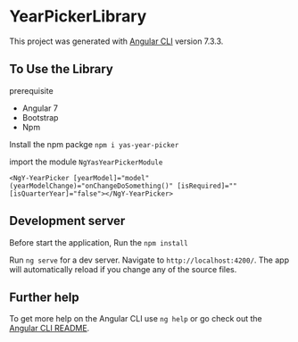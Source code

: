 # YearPickerLibrary

This project was generated with [Angular CLI](https://github.com/angular/angular-cli) version 7.3.3.

## To Use the Library 

prerequisite
 * Angular 7
 * Bootstrap
 * Npm

Install the npm packge  `npm i yas-year-picker`

import the module `NgYasYearPickerModule`


`<NgY-YearPicker [yearModel]="model" (yearModelChange)="onChangeDoSomething()" [isRequired]="" [isQuarterYear]="false"></NgY-YearPicker>`

## Development server

Before start the application, Run the `npm install`

Run `ng serve` for a dev server. Navigate to `http://localhost:4200/`. The app will automatically reload if you change any of the source files.

## Further help

To get more help on the Angular CLI use `ng help` or go check out the [Angular CLI README](https://github.com/angular/angular-cli/blob/master/README.md).
